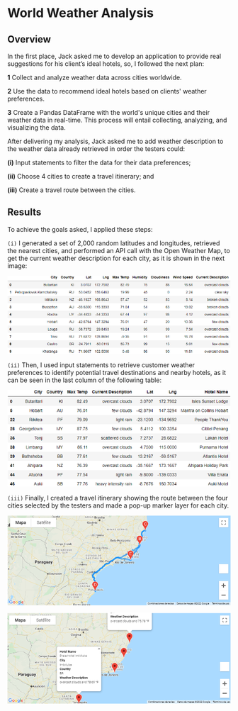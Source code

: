 # World Weather Analysis
## Overview

In the first place, Jack asked me to develop an application to provide real suggestions for his client’s ideal hotels, so, I followed the next plan:

  **1** Collect and analyze weather data across cities worldwide.

  **2** Use the data to recommend ideal hotels based on clients' weather preferences.

  **3** Create a Pandas DataFrame with the world's unique cities and their weather data in real-time. This process will entail collecting, analyzing, and visualizing the data.

After delivering my analysis, Jack asked me to add weather description to the weather data already retrieved in order the testers could: 

  **(i)** Input statements to filter the data for their data preferences;

  **(ii)** Choose 4 cities to create a travel itinerary; and

  **(iii)** Create a travel route between the cities.

## Results

To achieve the goals asked, I applied these steps:

`(i)` I generated a set of 2,000 random latitudes and longitudes, retrieved the nearest cities, and performed an API call with the Open Weather Map, to get the current weather description for each city, as it is shown in the next image:


![city_data_df](/Weather_Database/city_data_df.png)


`(ii)` Then, I used input statements to retrieve customer weather preferences to identify potential travel destinations and nearby hotels, as it can be seen in the last column of the following table:


![clean_hotel_df](/Vacation_Search/clean_hotel_df.png)


`(iii)` Finally, I created a travel itinerary showing the route between the four cities selected by the testers and made a pop-up marker layer for each city. 


![WeatherPy_travel_map](/Vacation_Itinerary/WeatherPy_travel_map.png)



![WeatherPy_travel_map_markers](/Vacation_Itinerary/WeatherPy_travel_map_markers.png)

